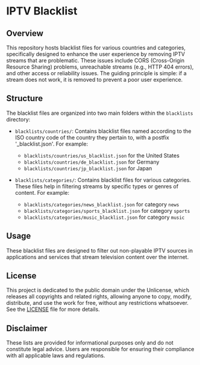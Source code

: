 # IPTV Blacklist

## Overview
This repository hosts blacklist files for various countries and categories, specifically designed to enhance the user experience by removing IPTV streams that are problematic. These issues include CORS (Cross-Origin Resource Sharing) problems, unreachable streams (e.g., HTTP 404 errors), and other access or reliability issues. The guiding principle is simple: if a stream does not work, it is removed to prevent a poor user experience.

## Structure
The blacklist files are organized into two main folders within the `blacklists` directory:

- `blacklists/countries/`: Contains blacklist files named according to the ISO country code of the country they pertain to, with a postfix '_blacklist.json'. For example:
  - `blacklists/countries/us_blacklist.json` for the United States
  - `blacklists/countries/de_blacklist.json` for Germany
  - `blacklists/countries/jp_blacklist.json` for Japan

- `blacklists/categories/`: Contains blacklist files for various categories. These files help in filtering streams by specific types or genres of content. For example:
  - `blacklists/categories/news_blacklist.json` for category `news`
  - `blacklists/categories/sports_blacklist.json` for category `sports`
  - `blacklists/categories/music_blacklist.json` for category `music`

## Usage
These blacklist files are designed to filter out non-playable IPTV sources in applications and services that stream television content over the internet.

## License
This project is dedicated to the public domain under the Unlicense, which releases all copyrights and related rights, allowing anyone to copy, modify, distribute, and use the work for free, without any restrictions whatsoever. See the [LICENSE](LICENSE) file for more details.

## Disclaimer
These lists are provided for informational purposes only and do not constitute legal advice. Users are responsible for ensuring their compliance with all applicable laws and regulations.
